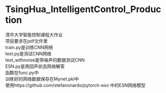 # TsingHua_IntelligentControl_Production<br>
清华大学智能控制课程大作业<br>
项目要求在pdf文件里<br>
train.py是训练CNN网络<br>
test.py是测试CNN网络<br>
test_withnoise是带噪声的数据测试CNN<br>
ESN.py是用回声状态网络解答<br>
函数在func.py中<br>
训练好的网络数据保存在Mynet.pkl中<br>
使用https://github.com/stefanonardo/pytorch-esn     中的ESN网络模型
